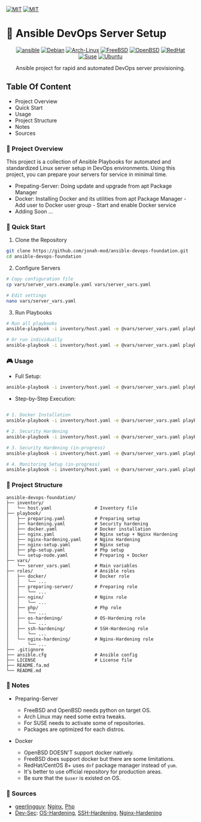 <!-- # ansible-devops-foundation -->
[![MIT](https://img.shields.io/badge/Language-Fa-brown.svg?style=flat-square)](https://github.com/jonah-mod/ansible-devops-foundation/blob/main/README.fa.md)
[![MIT](https://img.shields.io/badge/License-MIT-yellow.svg?style=flat-square)](https://github.com/jonah-mod/ansible-devops-foundation/blob/main/LICENSE)
# 🚀 Ansible DevOps Server Setup
<div align="center">

<!-- ![ansible](https://img.shields.io/badge/Ansible-2.9+-green.svg) -->
<!-- ![Linux](https://img.shields.io/badge/Platform-Linux-blue.svg) -->
[![ansible](https://img.shields.io/badge/ansible-EE0000?style=for-the-badge&logo=ansible&logoColor=white)](https://www.ansible.com/)
[![Debian](https://img.shields.io/badge/debian-A81D33?style=for-the-badge&logo=debian&logoColor=white)](https://www.debian.org/)
[![Arch-Linux](https://img.shields.io/badge/Arch%20Linux-1793D1?style=for-the-badge&logo=arch-linux&logoColor=fff)](https://archlinux.org)
[![FreeBSD](https://img.shields.io/badge/FreeBSD-AB2B28?style=for-the-badge&logo=freebsd&logoColor=white)](https://www.freebsd.org/)
[![OpenBSD](https://img.shields.io/badge/OpenBSD-F2CA30?style=for-the-badge&logo=openbsd&logoColor=black)](https://www.openbsd.org/)
[![RedHat](https://img.shields.io/badge/RedHat-EE0000?style=for-the-badge&logo=redhat&logoColor=white)](https://www.redhat.com/en/technologies/linux-platforms/enterprise-linux)
[![Suse](https://img.shields.io/badge/Suse-0C322C?style=for-the-badge&logo=suse&logoColor=white)](https://www.suse.com/)
[![Ubuntu](https://img.shields.io/badge/Ubuntu-E95420?style=for-the-badge&logo=ubuntu&logoColor=white)](https://ubuntu.com/)

Ansible project for rapid and automated DevOps server provisioning.
</div>

## <b>Table Of Content</b>
- Project Overview
- Quick Start
- Usage
- Project Structure
- Notes
- Sources

### <b>🎯 Project Overview</b>

This project is a collection of Ansible Playbooks for automated and standardized Linux server setup in DevOps environments. Using this project, you can prepare your servers for service in minimal time.

- Prepating-Server: Doing update and upgrade from apt Package Manager
- Docker: Installing Docker and its utilities from apt Package Manager - Add user to Docker user group - Start and enable Docker service
- Adding Soon ...


### <b>🚀 Quick Start</b>

1. Clone the Repository
```bash
git clone https://github.com/jonah-mod/ansible-devops-foundation.git
cd ansible-devops-foundation
```

2. Configure Servers
```bash
# Copy configuration file
cp vars/server_vars.example.yaml vars/server_vars.yaml

# Edit settings
nano vars/server_vars.yaml
```

3. Run Playbooks
```bash
# Run all playbooks
ansible-playbook -i inventory/host.yaml -e @vars/server_vars.yaml playbook/*

# Or run individually
ansible-playbook -i inventory/host.yaml -e @vars/server_vars.yaml playbook/docker.yml
```

### <b>🎮 Usage</b>
- Full Setup:
```bash
ansible-playbook -i inventory/host.yaml -e @vars/server_vars.yaml playbook/*
```
- Step-by-Step Execution:
```bash

# 1. Docker Installation
ansible-playbook -i inventory/host.yaml -e @vars/server_vars.yaml playbook/docker.yaml

# 2. Security Hardening
ansible-playbook -i inventory/host.yaml -e @vars/server_vars.yaml playbook/preparing.yaml

# 3. Security Hardening (in-progress)
ansible-playbook -i inventory/host.yaml -e @vars/server_vars.yaml playbook/hardening.yaml

# 4. Monitoring Setup (in-progress)
ansible-playbook -i inventory/host.yaml -e @vars/server_vars.yaml playbook/monitoring.yaml
```

### <b>📁 Project Structure</b>
```text
ansible-devops-foundation/
├── inventory/
│   └── host.yaml                # Inventory file
├── playbook/
│   ├── preparing.yaml           # Preparing setup
│   ├── hardening.yaml           # Security hardening
│   ├── docker.yaml              # Docker installation
│   ├── nginx.yaml               # Nginx setup + Nginx Hardening 
│   ├── nginx-hardening.yaml     # Nginx Hardening
│   ├── nginx-setup.yaml         # Nginx setup
│   ├── php-setup.yaml           # Php setup
│   └── setup-node.yaml          # Preparing + Docker
├── vars/
│   └── server_vars.yaml         # Main variables
├── roles/                       # Ansible roles
│   ├── docker/                  # Docker role
│   │   └── ...
│   ├── preparing-server/        # Preparing role
│   │   └── ...
│   ├── nginx/                   # Nginx role
│   │   └── ...
│   ├── php/                     # Php role
│   │   └── ...
│   ├── os-hardening/            # OS-Hardening role
│   │   └── ...
│   ├── ssh-hardening/           # SSH-Hardening role
│   │   └── ...
│   └── nginx-hardening/         # Nginx-Hardening role
│       └── ...
├── .gitignore
├── ansible.cfg                  # Ansible config
├── LICENSE                      # License file
├── README.fa.md
└── README.md
```
### <b>📝 Notes</b>

- Preparing-Server
    - FreeBSD and OpenBSD needs python on target OS.
    - Arch Linux may need some extra tweaks.
    - For SUSE needs to activate some of repositories.
    - Packages are optimized for each distros.

- Docker
    - OpenBSD DOESN'T support docker natively.
    - FreeBSD does support docker but there are some limitations.
    - RedHat/CentOS 8+ uses `dnf` package manager instead of `yum`.
    - It's better to use official repository for production areas.
    - ‌Be sure that the `$user` is existed on OS.

### <b>👥 Sources</b>

- [geerlingguy](https://github.com/geerlingguy): [Nginx](https://github.com/geerlingguy/ansible-role-nginx), [Php](https://github.com/geerlingguy/ansible-role-php)
- [Dev-Sec](https://github.com/dev-sec): [OS-Hardening](https://github.com/dev-sec/ansible-collection-hardening), [SSH-Hardening](https://github.com/dev-sec/ansible-ssh-hardening), [Nginx-Hardening](https://github.com/dev-sec/ansible-nginx-hardening)